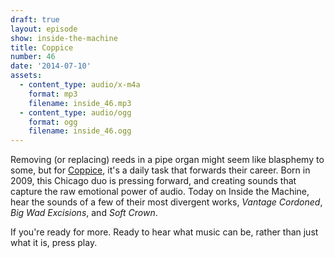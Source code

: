 ```yaml
---
draft: true
layout: episode
show: inside-the-machine
title: Coppice
number: 46
date: '2014-07-10'
assets:
  - content_type: audio/x-m4a
    format: mp3
    filename: inside_46.mp3
  - content_type: audio/ogg
    format: ogg
    filename: inside_46.ogg
---
```

Removing (or replacing) reeds in a pipe organ might seem like blasphemy to some, but for [Coppice](http://www.futurevessel.com/coppice), it's a daily task that forwards their career. Born in 2009, this Chicago duo is pressing forward, and creating sounds that capture the raw emotional power of audio. Today on Inside the Machine, hear the sounds of a few of their most divergent works, *Vantage Cordoned*, *Big Wad Excisions*, and *Soft Crown*.

If you're ready for more. Ready to hear what music can be, rather than just what it is, press play.